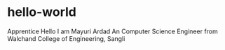 # hello-world
Apprentice
Hello I am Mayuri Ardad
An Computer Science Engineer from Walchand College of Engineering, Sangli
